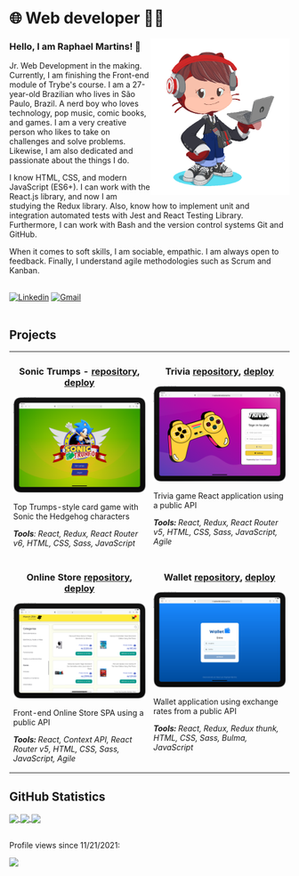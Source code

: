 # :globe_with_meridians: Web developer :technologist:

<img align="right" src="imagens/my_octocat.png" alt="My octocat" width="250px">

### Hello, I am Raphael Martins! 👋

Jr. Web Development in the making. Currently, I am finishing the Front-end module of Trybe's course. I am a 27-year-old Brazilian who lives in São Paulo, Brazil. A nerd boy who loves technology, pop music, comic books, and games. I am a very creative person who likes to take on challenges and solve problems. Likewise, I am also dedicated and passionate about the things I do.

I know HTML, CSS, and modern JavaScript (ES6+). I can work with the React.js library, and now I am studying the Redux library. Also, know how to implement unit and integration automated tests with Jest and React Testing Library. Furthermore, I can work with Bash and the version control systems Git and GitHub.

When it comes to soft skills, I am sociable, empathic. I am always open to feedback. Finally, I understand agile methodologies such as Scrum and Kanban.

<br>

<div>
  <a href="https://www.linkedin.com/in/raphaelameidamartins/" target="_blank" rel="external"><img src="https://img.shields.io/badge/LinkedIn-0077B5?style=for-the-badge&logo=linkedin&logoColor=white" alt="Linkedin"></a>
  <a href="mailto:raphael.almeida.martins@gmail.com" target="_blank"><img src="https://img.shields.io/badge/Gmail-D14836?style=for-the-badge&logo=gmail&logoColor=white" alt="Gmail"></a> 
</div>
<br>

## Projects

<table>
  <tr>
    <td valign="top">
      <h3 align="center">Sonic Trumps - 
        <a href="https://github.com/raphaelalmeidamartins/sonic-trumps">repository</a>,
        <a href="https://raphaelalmeidamartins.github.io/sonic-trumps/">deploy</a>
      </h3>
      <img width="100%" src="./imagens/sonic-trumps.png" alt="Project-preview" />
      <br>
      <p>Top Trumps-style card game with Sonic the Hedgehog characters</p>
      <p><em><strong>Tools</strong>: React, Redux, React Router v6, HTML, CSS, Sass, JavaScript</em></p>
    </td>
    <td valign="top">
      <h3 align="center">Trivia
        <a href="https://github.com/raphaelalmeidamartins/trivia">repository</a>,
        <a href="https://raphaelalmeidamartins.github.io/trivia/">deploy</a>
      </h3>
      <img width="100%" src="./imagens/trivia.png" alt="Project-preview" />
      <br>
      <p>Trivia game React application using a public API</p>
      <p><em><strong>Tools:</strong> React, Redux, React Router v5, HTML, CSS, Sass, JavaScript, Agile</em></p>
    </td>
  </tr>
  <tr>
    <td valign="top">
      <h3 align="center">Online Store
        <a href="https://github.com/raphaelalmeidamartins/front-end-online-store">repository</a>,
        <a href="https://raphaelalmeidamartins.github.io/front-end-online-store/#/">deploy</a>
      </h3>
      <img width="100%" src="./imagens/online-store.png" alt="Project-preview" />
      <br>
      <p>Front-end Online Store SPA using a public API</p>
      <p><em><strong>Tools:</strong> React, Context API, React Router v5, HTML, CSS, Sass, JavaScript, Agile</em></p>
    </td>
    <td valign="top">
      <h3 align="center">Wallet
        <a href="https://github.com/raphaelalmeidamartins/trybewallet">repository</a>,
        <a href="https://raphaelalmeidamartins.github.io/trybewallet/">deploy</a>
      </h3>
      <img width="100%" src="./imagens/wallet.png" alt="Project-preview" />
      <br>
      <p>Wallet application using exchange rates from a public API</p>
      <p><em><strong>Tools:</strong> React, Redux, Redux thunk, HTML, CSS, Sass, Bulma, JavaScript</em></p>
    </td>
  </tr>
</table>

## GitHub Statistics

<a href="https://github.com/anuraghazra/github-readme-stats">
  <img align="center" width="500px" src="https://github-readme-stats.vercel.app/api?username=raphaelalmeidamartins&count_private=true&show_icons=true&theme=dracula" />
</a>
<a href="https://github.com/anuraghazra/github-readme-stats">
  <img align="center" width="500px" src="https://github-readme-stats.vercel.app/api/top-langs/?username=raphaelalmeidamartins&layout=compact&theme=dracula" />
</a>
<a href="https://git.io/streak-stats">
  <img align="center" width="500px" src="http://github-readme-streak-stats.herokuapp.com?user=raphaelalmeidamartins&theme=dark&date_format=M%20j%5B%2C%20Y%5D" />
</a>
<br>
<br>
<div>
  <p>Profile views since 11/21/2021:</p>
  <p><img alingn="center" src="https://profile-counter.glitch.me/raphaelalmeidamartins/count.svg"></p>
</div>
